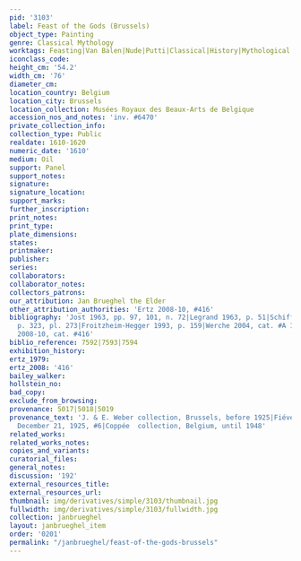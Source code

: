 ```yaml
---
pid: '3103'
label: Feast of the Gods (Brussels)
object_type: Painting
genre: Classical Mythology
worktags: Feasting|Van Balen|Nude|Putti|Classical|History|Mythological|Food
iconclass_code:
height_cm: '54.2'
width_cm: '76'
diameter_cm:
location_country: Belgium
location_city: Brussels
location_collection: Musées Royaux des Beaux-Arts de Belgique
accession_nos_and_notes: 'inv. #6470'
private_collection_info:
collection_type: Public
realdate: 1610-1620
numeric_date: '1610'
medium: Oil
support: Panel
support_notes:
signature:
signature_location:
support_marks:
further_inscription:
print_notes:
print_type:
plate_dimensions:
states:
printmaker:
publisher:
series:
collaborators:
collaborator_notes:
collectors_patrons:
our_attribution: Jan Brueghel the Elder
other_attribution_authorities: 'Ertz 2008-10, #416'
bibliography: 'Jost 1963, pp. 97, 101, n. 72|Legrand 1963, p. 51|Schifflers 1989,
  p. 323, pl. 273|Froitzheim-Hegger 1993, p. 159|Werche 2004, cat. #A 123, pp. 185-86|Ertz
  2008-10, cat. #416'
biblio_reference: 7592|7593|7594
exhibition_history:
ertz_1979:
ertz_2008: '416'
bailey_walker:
hollstein_no:
bad_copy:
exclude_from_browsing:
provenance: 5017|5018|5019
provenance_text: 'J. & E. Weber collection, Brussels, before 1925|Fiévez, Brussels,
  December 21, 1925, #6|Coppée  collection, Belgium, until 1948'
related_works:
related_works_notes:
copies_and_variants:
curatorial_files:
general_notes:
discussion: '192'
external_resources_title:
external_resources_url:
thumbnail: img/derivatives/simple/3103/thumbnail.jpg
fullwidth: img/derivatives/simple/3103/fullwidth.jpg
collection: janbrueghel
layout: janbrueghel_item
order: '0201'
permalink: "/janbrueghel/feast-of-the-gods-brussels"
---
```

